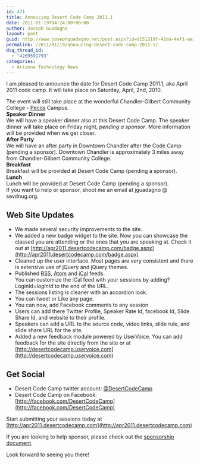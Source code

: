 ```yaml
---
id: 471
title: Annoucing Desert Code Camp 2011.1
date: 2011-01-19T04:24:00+00:00
author: Joseph Guadagno
layout: post
guid: http://www.josephguadagno.net/post.aspx?id=d151219f-42da-4ef1-ae24-2f2e1cd5eab9
permalink: /2011/01/19/annoucing-desert-code-camp-2011-1/
dsq_thread_id:
  - "4269591793"
categories:
  - Arizona Technology News
---
```

I am pleased to announce the date for Desert Code Camp 2011.1, aka April 2011 code camp. It will take place on Saturday, April, 2nd, 2010.  

The event will still take place at the wonderful Chandler-Gilbert Community College - [Pecos](http://www.cgc.maricopa.edu/adminservices/maps/pecos/Pages/PecosCampus.aspx) Campus.  
**Speaker Dinner**  
We will have a speaker dinner also at this Desert Code Camp. The speaker dinner will take place on Friday night, _pending a sponsor_. More information will be provided when we get closer.  
**After Party**  
We will have an after party in Downtown Chandler after the Code Camp (pending a sponsor). Downtown Chandler is approximately 3 miles away from Chandler-Gilbert Community College.  
**Breakfast**  
Breakfast will be provided at Desert Code Camp (pending a sponsor).  
**Lunch**  
Lunch will be provided at Desert Code Camp (pending a sponsor).  
If you want to help or sponsor, shoot me an email at jguadagno @ sevdnug.org.  

## Web Site Updates

* We made several security improvements to the site.
* We added a new badge widget to the site. Now you can showcase the classed you are attending or the ones that you are speaking at. Check it out at [http://apr2011.desertcodecamp.com/badge.aspx](http://apr2011.desertcodecamp.com/badge.aspx)
* Cleaned up the user interface. Most pages are very consistent and there is extensive use of jQuery and jQuery themes.
* Published [RSS](http://apr2011.desertcodecamp.com/feeds.ashx), [Atom](http://apr2011.desertcodecamp.com/feeds.ashx?format=atom) and [iCal](http://apr2011.desertcodecamp.com/ical.ashx) feeds.  
  You can customize the iCal feed with your sessions by adding?LoginId=_loginId_ to the end of the URL.
* The sessions listing is cleaner with an accordion look.
* You can tweet or Like any page.
* You can now, add Facebook comments to any session
* Users can add there Twitter Profile, Speaker Rate Id, facebook Id, Slide Share Id, and website to their profile.
* Speakers can add a URL to the source code, video links, slide rule, and slide share URL for the site.
* Added a new feedback module powered by UserVoice. You can add feedback for the site directly from the site or at [http://desertcodecamp.uservoice.com](http://desertcodecamp.uservoice.com)

## Get Social

* Desert Code Camp twitter account: [@DesertCodeCamp](http://twitter.com/DesertCodeCamp)
* Desert Code Camp on Facebook: [http://facebook.com/DesertCodeCamp](http://facebook.com/DesertCodeCamp)

Start submitting your sessions today at [http://apr2011.desertcodecamp.com](http://apr2011.desertcodecamp.com)  

If you are looking to help sponsor, please check out the [sponsorship document](http://apr2011.desertcodecamp.com/docs/apr2011_sponsorship.pdf).  

Look forward to seeing you there!